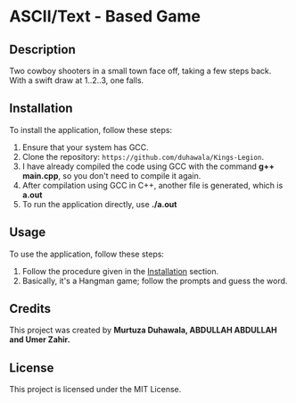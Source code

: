 # ASCII/Text - Based Game  

## Description 
Two cowboy shooters in a small town face off, taking a few steps back. With a swift draw at 1..2..3, one falls.

## Installation 
To install the application, follow these steps:

1. Ensure that your system has GCC.
2. Clone the repository: `https://github.com/duhawala/Kings-Legion`.
3. I have already compiled the code using GCC with the command **g++ main.cpp**, so you don't need to compile it again.
4. After compilation using GCC in C++, another file is generated, which is **a.out**
5. To run the application directly, use **./a.out**

## Usage
To use the application, follow these steps:

1.  Follow the procedure given in the [Installation](https://github.com/duhawala/Kings-Legion#installation) section.
2.  Basically, it's a Hangman game; follow the prompts and guess the word.

## Credits
This project was created by **Murtuza Duhawala, ABDULLAH ABDULLAH and Umer Zahir.**

## License
This project is licensed under the MIT License.
